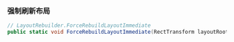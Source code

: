 ### 强制刷新布局

``` cs
// LayoutRebuilder.ForceRebuildLayoutImmediate
public static void ForceRebuildLayoutImmediate(RectTransform layoutRoot);
```